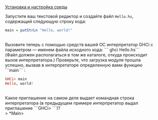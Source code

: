 [Установка и настройка среды](https://stepik.org/lesson/8119/step/6)

Запустите ваш текстовой редактор и создайте файл ```Hello.hs```, содержащий следующую строку кода:
```haskell
main = putStrLn "Hello, world!"
```
<br>
Вызовите теперь с помощью средств вашей ОС интерпретатор GHCi c параметром — именем файла исходного кода:
``` ghci Hello.hs```
<br>
(Файл должен располагаться в том же каталоге, откуда происходит вызов интерпретатора.) 
Проверьте, что загрузка модуля прошла успешно, вызвав в интерпретаторе определенную вами функцию ```main``` :

```haskell
GHCi> main
Hello, world!
```
<br>
Какое приглашение на самом деле выдает командная строка интерпретатора 
(в предыдущем примере интерпретатор выдал приглашение ```GHCi> ```)?
<br>
> *Main>
 
